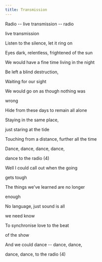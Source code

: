 ```yaml
---
title: Transmission
---
```


Radio -- live transmission -- radio

live transmission

Listen to the silence, let it ring on

Eyes dark, relentless, frightened of the sun

We would have a fine time living in the night

Be left a blind destruction,

Waiting for our sight

We would go on as though nothing was

wrong

Hide from these days to remain all alone

Staying in the same place,

just staring at the tide

Touching from a distance, further all the time



Dance, dance, dance, dance,

dance to the radio (4)

Well I could call out when the going

gets tough

The things we've learned are no longer

enough

No language, just sound is all

we need know

To synchronise love to the beat

of the show

And we could dance -- dance, dance,

dance, dance, to the radio (4)








